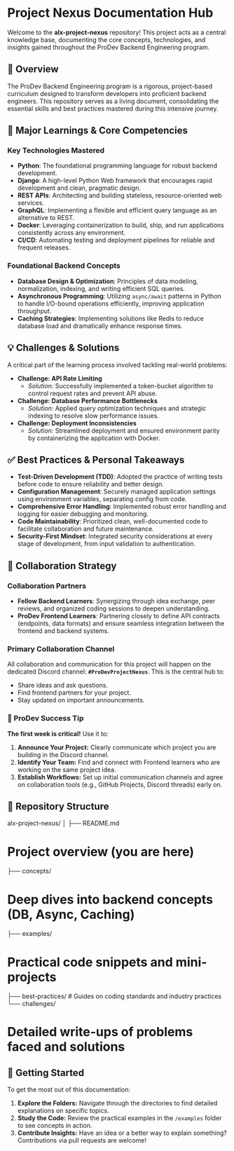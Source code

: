# Project Nexus Documentation Hub

Welcome to the **alx-project-nexus** repository! This project acts as a central knowledge base, documenting the core concepts, technologies, and insights gained throughout the ProDev Backend Engineering program.

## 📖 Overview

The ProDev Backend Engineering program is a rigorous, project-based curriculum designed to transform developers into proficient backend engineers. This repository serves as a living document, consolidating the essential skills and best practices mastered during this intensive journey.

## 🧠 Major Learnings & Core Competencies

### Key Technologies Mastered
- **Python**: The foundational programming language for robust backend development.
- **Django**: A high-level Python Web framework that encourages rapid development and clean, pragmatic design.
- **REST APIs**: Architecting and building stateless, resource-oriented web services.
- **GraphQL**: Implementing a flexible and efficient query language as an alternative to REST.
- **Docker**: Leveraging containerization to build, ship, and run applications consistently across any environment.
- **CI/CD**: Automating testing and deployment pipelines for reliable and frequent releases.

### Foundational Backend Concepts
- **Database Design & Optimization**: Principles of data modeling, normalization, indexing, and writing efficient SQL queries.
- **Asynchronous Programming**: Utilizing `async/await` patterns in Python to handle I/O-bound operations efficiently, improving application throughput.
- **Caching Strategies**: Implementing solutions like Redis to reduce database load and dramatically enhance response times.

## 💡 Challenges & Solutions
A critical part of the learning process involved tackling real-world problems:
- **Challenge: API Rate Limiting**
  - *Solution:* Successfully implemented a token-bucket algorithm to control request rates and prevent API abuse.
- **Challenge: Database Performance Bottlenecks**
  - *Solution:* Applied query optimization techniques and strategic indexing to resolve slow performance issues.
- **Challenge: Deployment Inconsistencies**
  - *Solution:* Streamlined deployment and ensured environment parity by containerizing the application with Docker.

## ✅ Best Practices & Personal Takeaways
- **Test-Driven Development (TDD)**: Adopted the practice of writing tests before code to ensure reliability and better design.
- **Configuration Management**: Securely managed application settings using environment variables, separating config from code.
- **Comprehensive Error Handling**: Implemented robust error handling and logging for easier debugging and monitoring.
- **Code Maintainability**: Prioritized clean, well-documented code to facilitate collaboration and future maintenance.
- **Security-First Mindset**: Integrated security considerations at every stage of development, from input validation to authentication.

## 🤝 Collaboration Strategy

### Collaboration Partners
- **Fellow Backend Learners**: Synergizing through idea exchange, peer reviews, and organized coding sessions to deepen understanding.
- **ProDev Frontend Learners**: Partnering closely to define API contracts (endpoints, data formats) and ensure seamless integration between the frontend and backend systems.

### Primary Collaboration Channel
All collaboration and communication for this project will happen on the dedicated Discord channel: **`#ProDevProjectNexus`**. This is the central hub to:
- Share ideas and ask questions.
- Find frontend partners for your project.
- Stay updated on important announcements.

### 🚀 ProDev Success Tip
**The first week is critical!** Use it to:
1.  **Announce Your Project:** Clearly communicate which project you are building in the Discord channel.
2.  **Identify Your Team:** Find and connect with Frontend learners who are working on the same project idea.
3.  **Establish Workflows:** Set up initial communication channels and agree on collaboration tools (e.g., GitHub Projects, Discord threads) early on.

## 📁 Repository Structure
alx-project-nexus/
│
├── README.md
# Project overview (you are here)
├── concepts/ 
# Deep dives into backend concepts (DB, Async, Caching)
├── examples/ 
# Practical code snippets and mini-projects
├── best-practices/ #
Guides on coding standards and industry practices
└── challenges/ 
# Detailed write-ups of problems faced and solutions


## 🏁 Getting Started
To get the most out of this documentation:
1.  **Explore the Folders:** Navigate through the directories to find detailed explanations on specific topics.
2.  **Study the Code:** Review the practical examples in the `/examples` folder to see concepts in action.
3.  **Contribute Insights:** Have an idea or a better way to explain something? Contributions via pull requests are welcome!
